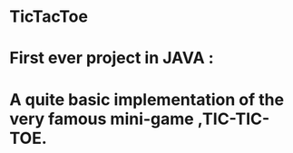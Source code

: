 # TicTacToe
# First ever project in JAVA :

# A quite basic implementation of the very famous mini-game ,TIC-TIC-TOE.
